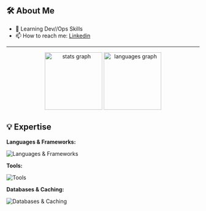 ## 🛠️ About Me
- 🌱 Learning Dev//Ops Skills
- 📫 How to reach me: [Linkedin](https://www.linkedin.com/in/peerapon-phokum/)

---

<div align="center">
  <img src="https://github-readme-stats.vercel.app/api?username=peeraponph&hide_title=false&hide_rank=false&show_icons=true&include_all_commits=true&count_private=true&disable_animations=false&theme=github_dark&locale=en&hide_border=false" height="150" alt="stats graph"  />
  <img src="https://github-readme-stats.vercel.app/api/top-langs?username=peeraponph&locale=en&hide_title=false&layout=compact&card_width=320&langs_count=5&theme=github_dark&hide_border=false" height="150" alt="languages graph"  />
</div>

## 💡 Expertise

**Languages & Frameworks:**  
<div style="margin-top: 5px;">
  <img src="https://skillicons.dev/icons?i=go,nodejs,python,nextjs,laravel,arduino" alt="Languages & Frameworks">
</div>

**Tools:**  
<div style="margin-top: 5px;">
  <img src="https://skillicons.dev/icons?i=linux,docker,kubernetes,kafka,cloudflare,kali,nginx,vim,azure" alt="Tools">
</div>

**Databases & Caching:**  
<div style="margin-top: 5px;">
  <img src="https://skillicons.dev/icons?i=mongodb,postgres,mysql,redis" alt="Databases & Caching">
</div>


<!---
peerapon3014/peerapon3014 is a ✨ special ✨ repository because its README.md (this file) appears on your GitHub profile.
You can click the Preview link to take a look at your changes.
--->
